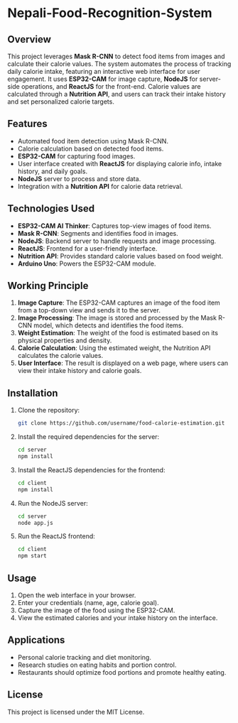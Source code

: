 # Nepali-Food-Recognition-System

## Overview
This project leverages **Mask R-CNN** to detect food items from images and calculate their calorie values. The system automates the process of tracking daily calorie intake, featuring an interactive web interface for user engagement. It uses **ESP32-CAM** for image capture, **NodeJS** for server-side operations, and **ReactJS** for the front-end. Calorie values are calculated through a **Nutrition API**, and users can track their intake history and set personalized calorie targets.

## Features
- Automated food item detection using Mask R-CNN.
- Calorie calculation based on detected food items.
- **ESP32-CAM** for capturing food images.
- User interface created with **ReactJS** for displaying calorie info, intake history, and daily goals.
- **NodeJS** server to process and store data.
- Integration with a **Nutrition API** for calorie data retrieval.

## Technologies Used
- **ESP32-CAM AI Thinker**: Captures top-view images of food items.
- **Mask R-CNN**: Segments and identifies food in images.
- **NodeJS**: Backend server to handle requests and image processing.
- **ReactJS**: Frontend for a user-friendly interface.
- **Nutrition API**: Provides standard calorie values based on food weight.
- **Arduino Uno**: Powers the ESP32-CAM module.
  
## Working Principle
1. **Image Capture**: The ESP32-CAM captures an image of the food item from a top-down view and sends it to the server.
2. **Image Processing**: The image is stored and processed by the Mask R-CNN model, which detects and identifies the food items.
3. **Weight Estimation**: The weight of the food is estimated based on its physical properties and density.
4. **Calorie Calculation**: Using the estimated weight, the Nutrition API calculates the calorie values.
5. **User Interface**: The result is displayed on a web page, where users can view their intake history and calorie goals.

## Installation
1. Clone the repository:
   ```bash
   git clone https://github.com/username/food-calorie-estimation.git
   ```
2. Install the required dependencies for the server:
   ```bash
   cd server
   npm install
   ```
3. Install the ReactJS dependencies for the frontend:
   ```bash
   cd client
   npm install
   ```
4. Run the NodeJS server:
   ```bash
   cd server
   node app.js
   ```
5. Run the ReactJS frontend:
   ```bash
   cd client
   npm start
   ```

## Usage
1. Open the web interface in your browser.
2. Enter your credentials (name, age, calorie goal).
3. Capture the image of the food using the ESP32-CAM.
4. View the estimated calories and your intake history on the interface.

## Applications
- Personal calorie tracking and diet monitoring.
- Research studies on eating habits and portion control.
- Restaurants should optimize food portions and promote healthy eating.

## License
This project is licensed under the MIT License.
